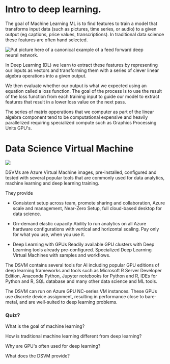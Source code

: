# Intro to deep learning.

The goal of Machine Learning ML is to find features to train a model that transforms input data (such as pictures, time series, or audio) to a given output (eg captions, price values, transcriptions). In traditional data science these features are often hand selected.

![Put picture here of a canonical example of a feed forward deep neural network.](http://www.texample.net/media/tikz/examples/PNG/neural-network.png)

In Deep Learning (DL) we learn to extract these features by representing our inputs as vectors and transforming them with a series of clever linear algebra operations into a given output. 

We then evaluate whether our output is what we expected using an equation called a loss function. The goal of the process is to use the result of the loss function from each training input to guide our model to extract features that result in a lower loss value on the next pass. 

The series of matrix opperations that we computer as part of the linear algebra component tend to be computational expensive and heavily parallelized requiring specialized compute such as Graphics Processing Units GPU's.   

# Data Science Virtual Machine

![](https://azurecomcdn.azureedge.net/cvt-569abacd3eadc3d5032bef3afa7f751fe0d36630318be7d55ce9732a37e0c116/images/page/services/virtual-machines/data-science-virtual-machines/diagram-1.jpg)

DSVMs are Azure Virtual Machine images, pre-installed, configured and tested with several popular tools that are commonly used for data analytics, machine learning and deep learning training.

They provide
- Consistent setup across team, promote sharing and collaboration, Azure scale and management, Near-Zero Setup, full cloud-based desktop for data science.

- On-demand elastic capacity Ability to run analytics on all Azure hardware configurations with vertical and horizontal scaling. Pay only for what you use, when you use it.

- Deep Learning with GPUs Readily available GPU clusters with Deep Learning tools already pre-configured. Specialized Deep Learning Virtual Machines with samples and workflows.

The DSVM contains several tools for AI including popular GPU editions of deep learning frameworks and tools such as Microsoft R Server Developer Edition, Anaconda Python, Jupyter notebooks for Python and R, IDEs for Python and R, SQL database and many other data science and ML tools.

The DSVM can run on Azure GPU NC-series VM instances. These GPUs use discrete device assignment, resulting in performance close to bare-metal, and are well-suited to deep learning problems.

### Quiz?

What is the goal of machine learning?

How is traditional machine learning different from deep learning?

Why are GPU's often used for deep learning?

What does the DSVM provide?
